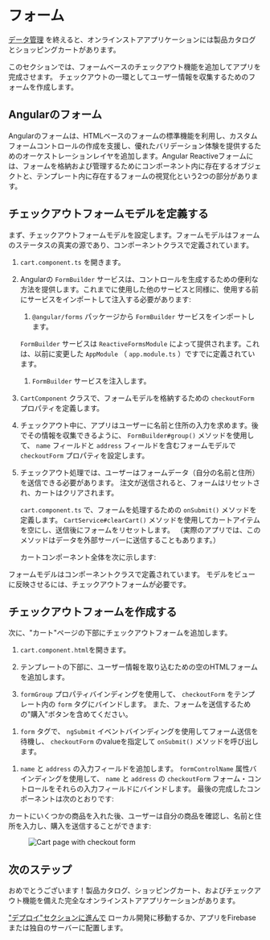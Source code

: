# フォーム

[データ管理](start/data "入門： データ管理") を終えると、オンラインストアアプリケーションには製品カタログとショッピングカートがあります。

このセクションでは、フォームベースのチェックアウト機能を追加してアプリを完成させます。 チェックアウトの一環としてユーザー情報を収集するためのフォームを作成します。

## Angularのフォーム

Angularのフォームは、HTMLベースのフォームの標準機能を利用し、カスタムフォームコントロールの作成を支援し、優れたバリデーション体験を提供するためのオーケストレーションレイヤを追加します。Angular Reactiveフォームには、フォームを格納および管理するためにコンポーネント内に存在するオブジェクトと、テンプレート内に存在するフォームの視覚化という2つの部分があります。

## チェックアウトフォームモデルを定義する

まず、チェックアウトフォームモデルを設定します。フォームモデルはフォームのステータスの真実の源であり、コンポーネントクラスで定義されています。

1. `cart.component.ts` を開きます。

1. Angularの `FormBuilder` サービスは、コントロールを生成するための便利な方法を提供します。これまでに使用した他のサービスと同様に、使用する前にサービスをインポートして注入する必要があります:

    1. `@angular/forms` パッケージから `FormBuilder` サービスをインポートします。

      <code-example header="src/app/cart/cart.component.ts" path="getting-started/src/app/cart/cart.component.ts" region="imports">
      </code-example>

      `FormBuilder` サービスは `ReactiveFormsModule` によって提供されます。これは、以前に変更した `AppModule` （ `app.module.ts` ）ですでに定義されています。

    1. `FormBuilder` サービスを注入します。 

      <code-example header="src/app/cart/cart.component.ts" path="getting-started/src/app/cart/cart.component.ts" region="inject-form-builder">
      </code-example>

1. `CartComponent` クラスで、フォームモデルを格納するための `checkoutForm` プロパティを定義します。

    <code-example header="src/app/cart/cart.component.ts" path="getting-started/src/app/cart/cart.component.ts" region="checkout-form">
    </code-example>

1. チェックアウト中に、アプリはユーザーに名前と住所の入力を求めます。後でその情報を収集できるように、 `FormBuilder#group()` メソッドを使用して、 `name` フィールドと `address` フィールドを含むフォームモデルで `checkoutForm` プロパティを設定します。

    <code-example header="src/app/cart/cart.component.ts" path="getting-started/src/app/cart/cart.component.ts" region="checkout-form-group"></code-example>

1. チェックアウト処理では、ユーザーはフォームデータ（自分の名前と住所）を送信できる必要があります。 注文が送信されると、フォームはリセットされ、カートはクリアされます。

    `cart.component.ts` で、フォームを処理するための `onSubmit()` メソッドを定義します。 `CartService#clearCart()` メソッドを使用してカートアイテムを空にし、送信後にフォームをリセットします。 （実際のアプリでは、このメソッドはデータを外部サーバーに送信することもあります。）

    カートコンポーネント全体を次に示します:

    <code-example header="src/app/cart/cart.component.ts" path="getting-started/src/app/cart/cart.component.ts">
    </code-example>

フォームモデルはコンポーネントクラスで定義されています。 モデルをビューに反映させるには、チェックアウトフォームが必要です。

## チェックアウトフォームを作成する

次に、"カート"ページの下部にチェックアウトフォームを追加します。

1. `cart.component.html`を開きます。

1. テンプレートの下部に、ユーザー情報を取り込むための空のHTMLフォームを追加します。

1. `formGroup` プロパティバインディングを使用して、 `checkoutForm` をテンプレート内の `form` タグにバインドします。 また、フォームを送信するための"購入"ボタンを含めてください。

  <code-example header="src/app/cart/cart.component.html" path="getting-started/src/app/cart/cart.component.3.html" region="checkout-form">
  </code-example>

1. `form` タグで、 `ngSubmit` イベントバインディングを使用してフォーム送信を待機し、 `checkoutForm` のvalueを指定して `onSubmit()` メソッドを呼び出します。

  <code-example path="getting-started/src/app/cart/cart.component.html" region="checkout-form-1">
  </code-example>

1. `name` と `address` の入力フィールドを追加します。 `formControlName` 属性バインディングを使用して、 `name` と `address` の `checkoutForm` フォーム・コントロールをそれらの入力フィールドにバインドします。 最後の完成したコンポーネントは次のとおりです:

  <code-example path="getting-started/src/app/cart/cart.component.html" region="checkout-form-2">
  </code-example>

カートにいくつかの商品を入れた後、ユーザーは自分の商品を確認し、名前と住所を入力し、購入を送信することができます:

<figure>
  <img src='generated/images/guide/start/cart-with-items-and-form.png' alt="Cart page with checkout form">
</figure>


## 次のステップ

おめでとうございます！製品カタログ、ショッピングカート、およびチェックアウト機能を備えた完全なオンラインストアアプリケーションがあります。

["デプロイ"セクションに進んで](start/deployment "入門： デプロイ") ローカル開発に移動するか、アプリをFirebaseまたは独自のサーバーに配置します。
